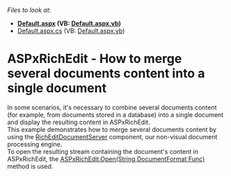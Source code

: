 <!-- default file list -->
*Files to look at*:

* **[Default.aspx](./CS/Default.aspx) (VB: [Default.aspx.vb](./VB/Default.aspx.vb))**
* [Default.aspx.cs](./CS/Default.aspx.cs) (VB: [Default.aspx.vb](./VB/Default.aspx.vb))
<!-- default file list end -->
# ASPxRichEdit - How to merge several documents content into a single document


<p>In some scenarios, it's necessary to combine several documents content (for example, from documents stored in a database) into a single document and display the resulting content in ASPxRichEdit. <br>This example demonstrates how to merge several documents content by using the <a href="https://documentation.devexpress.com/#CoreLibraries/clsDevExpressXtraRichEditRichEditDocumentServertopic">RichEditDocumentServer</a> component, our non-visual document processing engine. <br>To open the resulting stream containing the document's content in ASPxRichEdit, the <a href="https://documentation.devexpress.com/#AspNet/DevExpressWebASPxRichEditASPxRichEdit_Opentopic%28_7re7g%29">ASPxRichEdit.Open(String,DocumentFormat,Func<Stream>)</a> method is used.</p>

<br/>


